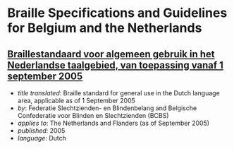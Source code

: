 # Braille Specifications and Guidelines for Belgium and the Netherlands

## [Braillestandaard voor algemeen gebruik in het Nederlandse taalgebied, van toepassing vanaf 1 september 2005](Eindtekst-zonder-voorblad-dec-2005.doc)

- _title translated_: Braille standard for general use in the Dutch
  language area, applicable as of 1 September 2005
- _by_: Federatie Slechtzienden- en Blindenbelang and
  Belgische Confederatie voor Blinden en Slechtzienden (BCBS)
- _applies to_: The Netherlands and Flanders (as of September 2005)
- _published_: 2005
- _language_: Dutch
